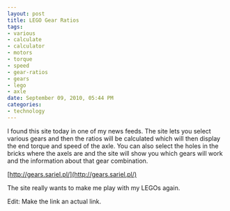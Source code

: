 ```yaml
--- 
layout: post
title: LEGO Gear Ratios
tags: 
- various
- calculate
- calculator
- motors
- torque
- speed
- gear-ratios
- gears
- lego
- axle
date: September 09, 2010, 05:44 PM
categories: 
- technology
---
```

I found this site today in one of my news feeds. The site lets you select various gears and then the ratios will be calculated which will then display the end torque and speed of the axle. You can also select the holes in the bricks where the axels are and the site will show you which gears will work and the information about that gear combination.

[http://gears.sariel.pl/](http://gears.sariel.pl/)

The site really wants to make me play with my LEGOs again.

Edit: Make the link an actual link.
